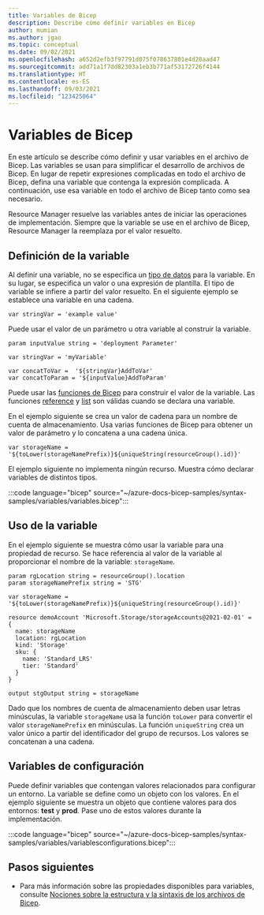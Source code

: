 ```yaml
---
title: Variables de Bicep
description: Describe cómo definir variables en Bicep
author: mumian
ms.author: jgao
ms.topic: conceptual
ms.date: 09/02/2021
ms.openlocfilehash: a652d2efb3f97791d075f078637801e4d20aad47
ms.sourcegitcommit: add71a1f7dd82303a1eb3b771af53172726f4144
ms.translationtype: HT
ms.contentlocale: es-ES
ms.lasthandoff: 09/03/2021
ms.locfileid: "123425064"
---
```

# <a name="variables-in-bicep"></a>Variables de Bicep

En este artículo se describe cómo definir y usar variables en el archivo de Bicep. Las variables se usan para simplificar el desarrollo de archivos de Bicep. En lugar de repetir expresiones complicadas en todo el archivo de Bicep, defina una variable que contenga la expresión complicada. A continuación, use esa variable en todo el archivo de Bicep tanto como sea necesario.

Resource Manager resuelve las variables antes de iniciar las operaciones de implementación. Siempre que la variable se use en el archivo de Bicep, Resource Manager la reemplaza por el valor resuelto.

## <a name="define-variable"></a>Definición de la variable

Al definir una variable, no se especifica un [tipo de datos](data-types.md) para la variable. En su lugar, se especifica un valor o una expresión de plantilla. El tipo de variable se infiere a partir del valor resuelto. En el siguiente ejemplo se establece una variable en una cadena.

```bicep
var stringVar = 'example value'
```

Puede usar el valor de un parámetro u otra variable al construir la variable.

```bicep
param inputValue string = 'deployment Parameter'

var stringVar = 'myVariable'

var concatToVar =  '${stringVar}AddToVar'
var concatToParam = '${inputValue}AddToParam'
```

Puede usar las [funciones de Bicep](bicep-functions.md) para construir el valor de la variable. Las funciones [reference](bicep-functions-resource.md#reference) y [list](bicep-functions-resource.md#list) son válidas cuando se declara una variable.

En el ejemplo siguiente se crea un valor de cadena para un nombre de cuenta de almacenamiento. Usa varias funciones de Bicep para obtener un valor de parámetro y lo concatena a una cadena única.

```bicep
var storageName = '${toLower(storageNamePrefix)}${uniqueString(resourceGroup().id)}'
```

El ejemplo siguiente no implementa ningún recurso. Muestra cómo declarar variables de distintos tipos.

:::code language="bicep" source="~/azure-docs-bicep-samples/syntax-samples/variables/variables.bicep":::

## <a name="use-variable"></a>Uso de la variable

En el ejemplo siguiente se muestra cómo usar la variable para una propiedad de recurso. Se hace referencia al valor de la variable al proporcionar el nombre de la variable: `storageName`.

```bicep
param rgLocation string = resourceGroup().location
param storageNamePrefix string = 'STG'

var storageName = '${toLower(storageNamePrefix)}${uniqueString(resourceGroup().id)}'

resource demoAccount 'Microsoft.Storage/storageAccounts@2021-02-01' = {
  name: storageName
  location: rgLocation
  kind: 'Storage'
  sku: {
    name: 'Standard_LRS'
    tier: 'Standard'
  }
}

output stgOutput string = storageName
```

Dado que los nombres de cuenta de almacenamiento deben usar letras minúsculas, la variable `storageName` usa la función `toLower` para convertir el valor `storageNamePrefix` en minúsculas. La función `uniqueString` crea un valor único a partir del identificador del grupo de recursos. Los valores se concatenan a una cadena.

## <a name="configuration-variables"></a>Variables de configuración

Puede definir variables que contengan valores relacionados para configurar un entorno. La variable se define como un objeto con los valores. En el ejemplo siguiente se muestra un objeto que contiene valores para dos entornos: **test** y **prod**. Pase uno de estos valores durante la implementación.

:::code language="bicep" source="~/azure-docs-bicep-samples/syntax-samples/variables/variablesconfigurations.bicep":::

## <a name="next-steps"></a>Pasos siguientes

- Para más información sobre las propiedades disponibles para variables, consulte [Nociones sobre la estructura y la sintaxis de los archivos de Bicep](file.md).
